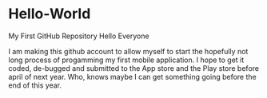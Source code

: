 # Hello-World
My First GitHub Repository
Hello Everyone

I am making this github account to allow myself to start the hopefully not long process of progamming my first mobile application. I hope to get it coded, de-bugged and submitted to the App store and the Play store before april of next year. Who, knows maybe I can get something going before the end of this year. 
